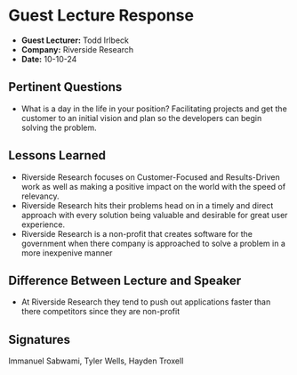 # Guest Lecture Response
* **Guest Lecturer:** Todd Irlbeck
* **Company:** Riverside Research
* **Date:** 10-10-24

## Pertinent Questions
- What is a day in the life in your position?
  Facilitating projects and get the customer to an initial vision and plan so the developers can begin solving the problem.
## Lessons Learned
- Riverside Research focuses on Customer-Focused and Results-Driven work as well as making a positive impact on the world with the speed of relevancy.
- Riverside Research hits their problems head on in a timely and direct approach with every solution being valuable and desirable for great user experience.
- Riverside Research is a non-profit that creates software for the government when there company is approached to solve a problem in a more inexpenive manner
## Difference Between Lecture and Speaker
- At Riverside Research they tend to push out applications faster than there competitors since they are non-profit
## Signatures
Immanuel Sabwami, Tyler Wells, Hayden Troxell
